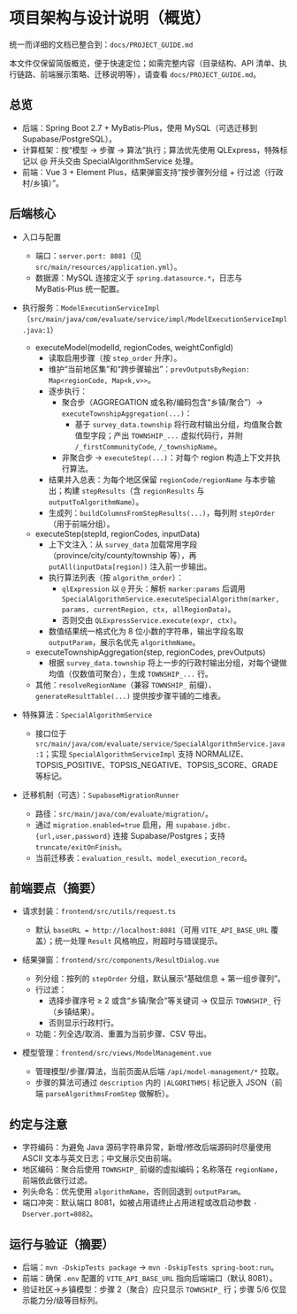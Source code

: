 # 项目架构与设计说明（概览）

统一而详细的文档已整合到：`docs/PROJECT_GUIDE.md`

本文件仅保留简版概览，便于快速定位；如需完整内容（目录结构、API 清单、执行链路、前端展示策略、迁移说明等），请查看 `docs/PROJECT_GUIDE.md`。

## 总览

- 后端：Spring Boot 2.7 + MyBatis‑Plus，使用 MySQL（可选迁移到 Supabase/PostgreSQL）。
- 计算框架：按“模型 → 步骤 → 算法”执行；算法优先使用 QLExpress，特殊标记以 @ 开头交由 SpecialAlgorithmService 处理。
- 前端：Vue 3 + Element Plus，结果弹窗支持“按步骤列分组 + 行过滤（行政村/乡镇）”。

## 后端核心

- 入口与配置
  - 端口：`server.port: 8081`（见 `src/main/resources/application.yml`）。
  - 数据源：MySQL 连接定义于 `spring.datasource.*`，日志与 MyBatis‑Plus 统一配置。

- 执行服务：`ModelExecutionServiceImpl`（`src/main/java/com/evaluate/service/impl/ModelExecutionServiceImpl.java:1`）
  - executeModel(modelId, regionCodes, weightConfigId)
    - 读取启用步骤（按 `step_order` 升序）。
    - 维护“当前地区集”和“跨步骤输出”：`prevOutputsByRegion: Map<regionCode, Map<k,v>>`。
    - 逐步执行：
      - 聚合步（AGGREGATION 或名称/编码包含“乡镇/聚合”）→ `executeTownshipAggregation(...)`：
        - 基于 `survey_data.township` 将行政村输出分组，均值聚合数值型字段；产出 `TOWNSHIP_...` 虚拟代码行，并附 `/_firstCommunityCode`, `/_townshipName`。
      - 非聚合步 → `executeStep(...)`：对每个 region 构造上下文并执行算法。
    - 结果并入总表：为每个地区保留 `regionCode/regionName` 与本步输出；构建 `stepResults`（含 `regionResults` 与 `outputToAlgorithmName`）。
    - 生成列：`buildColumnsFromStepResults(...)`，每列附 `stepOrder`（用于前端分组）。
  - executeStep(stepId, regionCodes, inputData)
    - 上下文注入：从 `survey_data` 加载常用字段（province/city/county/township 等），再 `putAll(inputData[region])` 注入前一步输出。
    - 执行算法列表（按 `algorithm_order`）：
      - `qlExpression` 以 `@` 开头：解析 `marker:params` 后调用 `SpecialAlgorithmService.executeSpecialAlgorithm(marker, params, currentRegion, ctx, allRegionData)`。
      - 否则交由 `QLExpressService.execute(expr, ctx)`。
    - 数值结果统一格式化为 8 位小数的字符串，输出字段名取 `outputParam`，展示名优先 `algorithmName`。
  - executeTownshipAggregation(step, regionCodes, prevOutputs)
    - 根据 `survey_data.township` 将上一步的行政村输出分组，对每个键做均值（仅数值可聚合），生成 `TOWNSHIP_...` 行。
  - 其他：`resolveRegionName`（兼容 `TOWNSHIP_` 前缀）、`generateResultTable(...)` 提供按步骤平铺的二维表。

- 特殊算法：`SpecialAlgorithmService`
  - 接口位于 `src/main/java/com/evaluate/service/SpecialAlgorithmService.java:1`；实现 `SpecialAlgorithmServiceImpl` 支持 NORMALIZE、TOPSIS_POSITIVE、TOPSIS_NEGATIVE、TOPSIS_SCORE、GRADE 等标记。

- 迁移机制（可选）：`SupabaseMigrationRunner`
  - 路径：`src/main/java/com/evaluate/migration/`。
  - 通过 `migration.enabled=true` 启用，用 `supabase.jdbc.{url,user,password}` 连接 Supabase/Postgres；支持 `truncate/exitOnFinish`。
  - 当前迁移表：`evaluation_result`、`model_execution_record`。

## 前端要点（摘要）

- 请求封装：`frontend/src/utils/request.ts`
  - 默认 `baseURL = http://localhost:8081`（可用 `VITE_API_BASE_URL` 覆盖）；统一处理 `Result` 风格响应，附超时与错误提示。

- 结果弹窗：`frontend/src/components/ResultDialog.vue`
  - 列分组：按列的 `stepOrder` 分组，默认展示“基础信息 + 第一组步骤列”。
  - 行过滤：
    - 选择步骤序号 ≥ 2 或含“乡镇/聚合”等关键词 → 仅显示 `TOWNSHIP_` 行（乡镇结果）。
    - 否则显示行政村行。
  - 功能：列全选/取消、重置为当前步骤、CSV 导出。

- 模型管理：`frontend/src/views/ModelManagement.vue`
  - 管理模型/步骤/算法，当前页面从后端 `/api/model-management/*` 拉取。
  - 步骤的算法可通过 `description` 内的 `|ALGORITHMS|` 标记嵌入 JSON（前端 `parseAlgorithmsFromStep` 做解析）。

## 约定与注意

- 字符编码：为避免 Java 源码字符串异常，新增/修改后端源码时尽量使用 ASCII 文本与英文日志；中文展示交由前端。
- 地区编码：聚合后使用 `TOWNSHIP_` 前缀的虚拟编码；名称落在 `regionName`，前端依此做行过滤。
- 列头命名：优先使用 `algorithmName`，否则回退到 `outputParam`。
- 端口冲突：默认端口 8081，如被占用请终止占用进程或改启动参数 `-Dserver.port=8082`。

## 运行与验证（摘要）

- 后端：`mvn -DskipTests package` → `mvn -DskipTests spring-boot:run`。
- 前端：确保 `.env` 配置的 `VITE_API_BASE_URL` 指向后端端口（默认 8081）。
- 验证社区→乡镇模型：步骤 2（聚合）应只显示 `TOWNSHIP_` 行；步骤 5/6 仅显示能力分/级等目标列。
